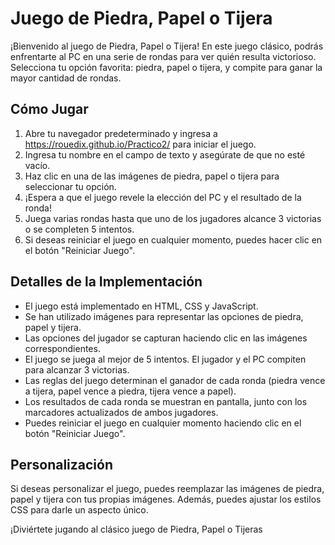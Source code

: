 # Juego de Piedra, Papel o Tijera

¡Bienvenido al juego de Piedra, Papel o Tijera! En este juego clásico, podrás enfrentarte al PC en una serie de rondas para ver quién resulta victorioso. Selecciona tu opción favorita: piedra, papel o tijera, y compite para ganar la mayor cantidad de rondas.

## Cómo Jugar

1. Abre tu navegador predeterminado y ingresa a https://rouedix.github.io/Practico2/ para iniciar el juego.
2. Ingresa tu nombre en el campo de texto y asegúrate de que no esté vacío.
3. Haz clic en una de las imágenes de piedra, papel o tijera para seleccionar tu opción.
4. ¡Espera a que el juego revele la elección del PC y el resultado de la ronda!
5. Juega varias rondas hasta que uno de los jugadores alcance 3 victorias o se completen 5 intentos.
6. Si deseas reiniciar el juego en cualquier momento, puedes hacer clic en el botón "Reiniciar Juego".

## Detalles de la Implementación

- El juego está implementado en HTML, CSS y JavaScript.
- Se han utilizado imágenes para representar las opciones de piedra, papel y tijera.
- Las opciones del jugador se capturan haciendo clic en las imágenes correspondientes.
- El juego se juega al mejor de 5 intentos. El jugador y el PC compiten para alcanzar 3 victorias.
- Las reglas del juego determinan el ganador de cada ronda (piedra vence a tijera, papel vence a piedra, tijera vence a papel).
- Los resultados de cada ronda se muestran en pantalla, junto con los marcadores actualizados de ambos jugadores.
- Puedes reiniciar el juego en cualquier momento haciendo clic en el botón "Reiniciar Juego".

## Personalización

Si deseas personalizar el juego, puedes reemplazar las imágenes de piedra, papel y tijera con tus propias imágenes. Además, puedes ajustar los estilos CSS para darle un aspecto único.

¡Diviértete jugando al clásico juego de Piedra, Papel o Tijeras
